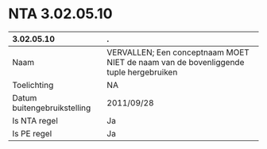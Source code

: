 # NTA 3.02.05.10

 3.02.05.10 | . 
 :--- | :--- 
 Naam | VERVALLEN; Een conceptnaam MOET NIET de naam van de bovenliggende tuple hergebruiken 
 Toelichting | NA 
 Datum buitengebruikstelling | 2011/09/28 
 Is NTA regel | Ja 
 Is PE regel | Ja 
